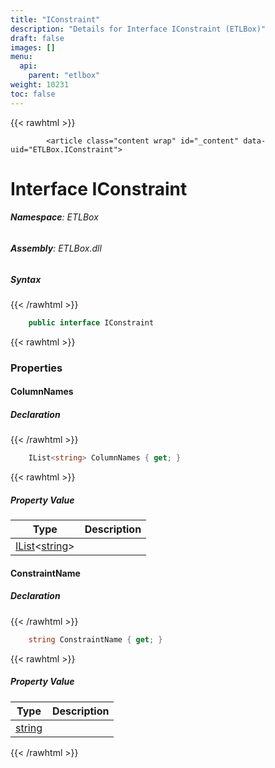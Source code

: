 ```yaml
---
title: "IConstraint"
description: "Details for Interface IConstraint (ETLBox)"
draft: false
images: []
menu:
  api:
    parent: "etlbox"
weight: 10231
toc: false
---
```


{{< rawhtml >}}

            <article class="content wrap" id="_content" data-uid="ETLBox.IConstraint">
  <h1 id="ETLBox_IConstraint" data-uid="ETLBox.IConstraint" class="text-break">Interface IConstraint</h1>
  <div class="markdown level0 summary"></div>
  <div class="markdown level0 conceptual"></div>
<h6><strong>Namespace</strong>: ETLBox</h6>
  <h6><strong>Assembly</strong>: ETLBox.dll</h6>
  <h5 id="ETLBox_IConstraint_syntax">Syntax</h5>
{{< /rawhtml >}}

```C#
    public interface IConstraint
```

{{< rawhtml >}}
  <h3 id="properties">Properties
</h3>
  <a id="ETLBox_IConstraint_ColumnNames_" data-uid="ETLBox.IConstraint.ColumnNames*"></a>
  <h4 id="ETLBox_IConstraint_ColumnNames" data-uid="ETLBox.IConstraint.ColumnNames">ColumnNames</h4>
  <div class="markdown level1 summary"></div>
  <div class="markdown level1 conceptual"></div>
  <h5 class="declaration">Declaration</h5>
{{< /rawhtml >}}

```C#
    IList<string> ColumnNames { get; }
```

{{< rawhtml >}}
  <h5 class="propertyValue">Property Value</h5>
  <table class="table table-bordered table-condensed">
    <thead>
      <tr>
        <th>Type</th>
        <th>Description</th>
      </tr>
    </thead>
    <tbody>
      <tr>
        <td><a class="xref" href="https://learn.microsoft.com/dotnet/api/system.collections.generic.ilist-1">IList</a>&lt;<a class="xref" href="https://learn.microsoft.com/dotnet/api/system.string">string</a>&gt;</td>
        <td></td>
      </tr>
    </tbody>
  </table>
  <a id="ETLBox_IConstraint_ConstraintName_" data-uid="ETLBox.IConstraint.ConstraintName*"></a>
  <h4 id="ETLBox_IConstraint_ConstraintName" data-uid="ETLBox.IConstraint.ConstraintName">ConstraintName</h4>
  <div class="markdown level1 summary"></div>
  <div class="markdown level1 conceptual"></div>
  <h5 class="declaration">Declaration</h5>
{{< /rawhtml >}}

```C#
    string ConstraintName { get; }
```

{{< rawhtml >}}
  <h5 class="propertyValue">Property Value</h5>
  <table class="table table-bordered table-condensed">
    <thead>
      <tr>
        <th>Type</th>
        <th>Description</th>
      </tr>
    </thead>
    <tbody>
      <tr>
        <td><a class="xref" href="https://learn.microsoft.com/dotnet/api/system.string">string</a></td>
        <td></td>
      </tr>
    </tbody>
  </table>

{{< /rawhtml >}}
